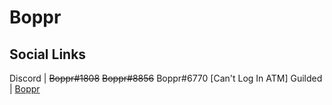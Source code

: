 # Boppr
## Social Links
Discord | ~~Boppr#1808~~ ~~Boppr#8856~~ Boppr#6770 [Can't Log In ATM]
Guilded | [Boppr](https://www.guilded.gg/boppr)
